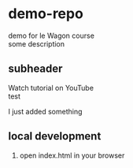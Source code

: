 # demo-repo
demo for le Wagon course  
some description

## subheader 
Watch tutorial on YouTube   
test   

I just added something  

## local development

1. open index.html in your browser


